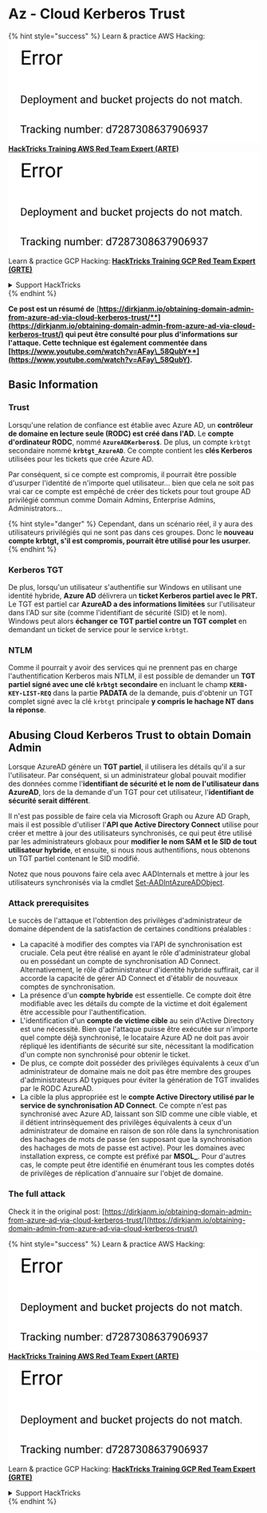# Az - Cloud Kerberos Trust

{% hint style="success" %}
Learn & practice AWS Hacking:<img src="../../../../.gitbook/assets/image (1) (1).png" alt="" data-size="line">[**HackTricks Training AWS Red Team Expert (ARTE)**](https://training.hacktricks.xyz/courses/arte)<img src="../../../../.gitbook/assets/image (1) (1).png" alt="" data-size="line">\
Learn & practice GCP Hacking: <img src="../../../../.gitbook/assets/image (2).png" alt="" data-size="line">[**HackTricks Training GCP Red Team Expert (GRTE)**<img src="../../../../.gitbook/assets/image (2).png" alt="" data-size="line">](https://training.hacktricks.xyz/courses/grte)

<details>

<summary>Support HackTricks</summary>

* Check the [**subscription plans**](https://github.com/sponsors/carlospolop)!
* **Join the** 💬 [**Discord group**](https://discord.gg/hRep4RUj7f) or the [**telegram group**](https://t.me/peass) or **follow** us on **Twitter** 🐦 [**@hacktricks\_live**](https://twitter.com/hacktricks\_live)**.**
* **Share hacking tricks by submitting PRs to the** [**HackTricks**](https://github.com/carlospolop/hacktricks) and [**HackTricks Cloud**](https://github.com/carlospolop/hacktricks-cloud) github repos.

</details>
{% endhint %}

**Ce post est un résumé de** [**https://dirkjanm.io/obtaining-domain-admin-from-azure-ad-via-cloud-kerberos-trust/**](https://dirkjanm.io/obtaining-domain-admin-from-azure-ad-via-cloud-kerberos-trust/) **qui peut être consulté pour plus d'informations sur l'attaque. Cette technique est également commentée dans** [**https://www.youtube.com/watch?v=AFay\_58QubY**](https://www.youtube.com/watch?v=AFay\_58QubY)**.**

## Basic Information

### Trust

Lorsqu'une relation de confiance est établie avec Azure AD, un **contrôleur de domaine en lecture seule (RODC) est créé dans l'AD.** Le **compte d'ordinateur RODC**, nommé **`AzureADKerberos$`**. De plus, un compte `krbtgt` secondaire nommé **`krbtgt_AzureAD`**. Ce compte contient les **clés Kerberos** utilisées pour les tickets que crée Azure AD.

Par conséquent, si ce compte est compromis, il pourrait être possible d'usurper l'identité de n'importe quel utilisateur... bien que cela ne soit pas vrai car ce compte est empêché de créer des tickets pour tout groupe AD privilégié commun comme Domain Admins, Enterprise Admins, Administrators...

{% hint style="danger" %}
Cependant, dans un scénario réel, il y aura des utilisateurs privilégiés qui ne sont pas dans ces groupes. Donc le **nouveau compte krbtgt, s'il est compromis, pourrait être utilisé pour les usurper.**
{% endhint %}

### Kerberos TGT

De plus, lorsqu'un utilisateur s'authentifie sur Windows en utilisant une identité hybride, **Azure AD** délivrera un **ticket Kerberos partiel avec le PRT.** Le TGT est partiel car **AzureAD a des informations limitées** sur l'utilisateur dans l'AD sur site (comme l'identifiant de sécurité (SID) et le nom).\
Windows peut alors **échanger ce TGT partiel contre un TGT complet** en demandant un ticket de service pour le service `krbtgt`.

### NTLM

Comme il pourrait y avoir des services qui ne prennent pas en charge l'authentification Kerberos mais NTLM, il est possible de demander un **TGT partiel signé avec une clé `krbtgt` secondaire** en incluant le champ **`KERB-KEY-LIST-REQ`** dans la partie **PADATA** de la demande, puis d'obtenir un TGT complet signé avec la clé `krbtgt` principale **y compris le hachage NT dans la réponse**.

## Abusing Cloud Kerberos Trust to obtain Domain Admin <a href="#abusing-cloud-kerberos-trust-to-obtain-domain-admin" id="abusing-cloud-kerberos-trust-to-obtain-domain-admin"></a>

Lorsque AzureAD génère un **TGT partiel**, il utilisera les détails qu'il a sur l'utilisateur. Par conséquent, si un administrateur global pouvait modifier des données comme l'**identifiant de sécurité et le nom de l'utilisateur dans AzureAD**, lors de la demande d'un TGT pour cet utilisateur, l'**identifiant de sécurité serait différent**.

Il n'est pas possible de faire cela via Microsoft Graph ou Azure AD Graph, mais il est possible d'utiliser l'**API que Active Directory Connect** utilise pour créer et mettre à jour des utilisateurs synchronisés, ce qui peut être utilisé par les administrateurs globaux pour **modifier le nom SAM et le SID de tout utilisateur hybride**, et ensuite, si nous nous authentifions, nous obtenons un TGT partiel contenant le SID modifié.

Notez que nous pouvons faire cela avec AADInternals et mettre à jour les utilisateurs synchronisés via la cmdlet [Set-AADIntAzureADObject](https://aadinternals.com/aadinternals/#set-aadintazureadobject-a).

### Attack prerequisites <a href="#attack-prerequisites" id="attack-prerequisites"></a>

Le succès de l'attaque et l'obtention des privilèges d'administrateur de domaine dépendent de la satisfaction de certaines conditions préalables :

* La capacité à modifier des comptes via l'API de synchronisation est cruciale. Cela peut être réalisé en ayant le rôle d'administrateur global ou en possédant un compte de synchronisation AD Connect. Alternativement, le rôle d'administrateur d'identité hybride suffirait, car il accorde la capacité de gérer AD Connect et d'établir de nouveaux comptes de synchronisation.
* La présence d'un **compte hybride** est essentielle. Ce compte doit être modifiable avec les détails du compte de la victime et doit également être accessible pour l'authentification.
* L'identification d'un **compte de victime cible** au sein d'Active Directory est une nécessité. Bien que l'attaque puisse être exécutée sur n'importe quel compte déjà synchronisé, le locataire Azure AD ne doit pas avoir répliqué les identifiants de sécurité sur site, nécessitant la modification d'un compte non synchronisé pour obtenir le ticket.
* De plus, ce compte doit posséder des privilèges équivalents à ceux d'un administrateur de domaine mais ne doit pas être membre des groupes d'administrateurs AD typiques pour éviter la génération de TGT invalides par le RODC AzureAD.
* La cible la plus appropriée est le **compte Active Directory utilisé par le service de synchronisation AD Connect**. Ce compte n'est pas synchronisé avec Azure AD, laissant son SID comme une cible viable, et il détient intrinsèquement des privilèges équivalents à ceux d'un administrateur de domaine en raison de son rôle dans la synchronisation des hachages de mots de passe (en supposant que la synchronisation des hachages de mots de passe est active). Pour les domaines avec installation express, ce compte est préfixé par **MSOL\_**. Pour d'autres cas, le compte peut être identifié en énumérant tous les comptes dotés de privilèges de réplication d'annuaire sur l'objet de domaine.

### The full attack <a href="#the-full-attack" id="the-full-attack"></a>

Check it in the original post: [https://dirkjanm.io/obtaining-domain-admin-from-azure-ad-via-cloud-kerberos-trust/](https://dirkjanm.io/obtaining-domain-admin-from-azure-ad-via-cloud-kerberos-trust/)

{% hint style="success" %}
Learn & practice AWS Hacking:<img src="../../../../.gitbook/assets/image (1) (1).png" alt="" data-size="line">[**HackTricks Training AWS Red Team Expert (ARTE)**](https://training.hacktricks.xyz/courses/arte)<img src="../../../../.gitbook/assets/image (1) (1).png" alt="" data-size="line">\
Learn & practice GCP Hacking: <img src="../../../../.gitbook/assets/image (2).png" alt="" data-size="line">[**HackTricks Training GCP Red Team Expert (GRTE)**<img src="../../../../.gitbook/assets/image (2).png" alt="" data-size="line">](https://training.hacktricks.xyz/courses/grte)

<details>

<summary>Support HackTricks</summary>

* Check the [**subscription plans**](https://github.com/sponsors/carlospolop)!
* **Join the** 💬 [**Discord group**](https://discord.gg/hRep4RUj7f) or the [**telegram group**](https://t.me/peass) or **follow** us on **Twitter** 🐦 [**@hacktricks\_live**](https://twitter.com/hacktricks\_live)**.**
* **Share hacking tricks by submitting PRs to the** [**HackTricks**](https://github.com/carlospolop/hacktricks) and [**HackTricks Cloud**](https://github.com/carlospolop/hacktricks-cloud) github repos.

</details>
{% endhint %}
